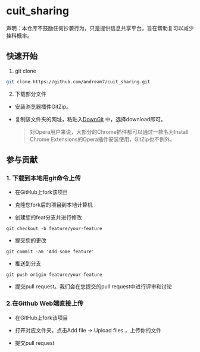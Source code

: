 # cuit_sharing

声明：本仓库不鼓励任何抄袭行为，只是提供信息共享平台，旨在帮助复习以减少挂科概率。

##  快速开始

1. git clone

```bash
git clone https://github.com/andream7/cuit_sharing.git
```

2. 下载部分文件

- 安装浏览器插件GitZip。
- 复制该文件夹的网址，粘贴入[DownGit](https://yehonal.github.io/DownGit/#/home) 中，选择download即可。

  > 对Opera用户来说，大部分的Chrome插件都可以通过一款名为Install Chrome Extensions的Opera插件安装使用，GitZip也不例外。

## 参与贡献

### 1. 下载到本地用git命令上传

  - 在GitHub上fork该项目

  - 克隆您fork后的项目到本地计算机
  
  - 创建您的feat分支并进行修改
  
  ```
  git checkout -b feature/your-feature
  ```
  - 提交您的更改
  
  ```
  git commit -am 'Add some feature'
  ```
  
  - 推送到分支
  
  ```
  git push origin feature/your-feature
  ```
  
  - 提交pull request。我们会在您提交的pull request中进行评审和讨论
  
### 2.在Github Web端直接上传

  - 在GitHub上fork该项目

  - 打开对应文件夹，点击Add file -> Upload files ，上传你的文件
  
  - 提交pull request


